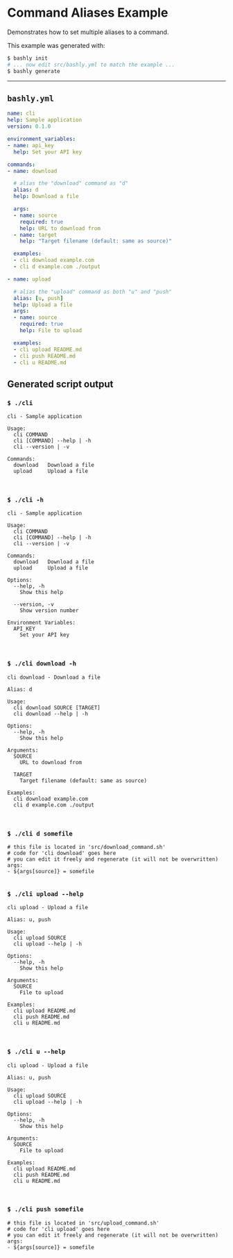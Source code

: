 # Command Aliases Example

Demonstrates how to set multiple aliases to a command.

This example was generated with:

```bash
$ bashly init
# ... now edit src/bashly.yml to match the example ...
$ bashly generate
```

-----

## `bashly.yml`

```yaml
name: cli
help: Sample application
version: 0.1.0

environment_variables:
- name: api_key
  help: Set your API key

commands:
- name: download

  # alias the "download" command as "d"
  alias: d
  help: Download a file

  args:
  - name: source
    required: true
    help: URL to download from
  - name: target
    help: "Target filename (default: same as source)"

  examples:
  - cli download example.com
  - cli d example.com ./output

- name: upload

  # alias the "upload" command as both "u" and "push"
  alias: [u, push]
  help: Upload a file
  args:
  - name: source
    required: true
    help: File to upload

  examples:
  - cli upload README.md
  - cli push README.md
  - cli u README.md
```



## Generated script output

### `$ ./cli`

```shell
cli - Sample application

Usage:
  cli COMMAND
  cli [COMMAND] --help | -h
  cli --version | -v

Commands:
  download   Download a file
  upload     Upload a file



```

### `$ ./cli -h`

```shell
cli - Sample application

Usage:
  cli COMMAND
  cli [COMMAND] --help | -h
  cli --version | -v

Commands:
  download   Download a file
  upload     Upload a file

Options:
  --help, -h
    Show this help

  --version, -v
    Show version number

Environment Variables:
  API_KEY
    Set your API key



```

### `$ ./cli download -h`

```shell
cli download - Download a file

Alias: d

Usage:
  cli download SOURCE [TARGET]
  cli download --help | -h

Options:
  --help, -h
    Show this help

Arguments:
  SOURCE
    URL to download from

  TARGET
    Target filename (default: same as source)

Examples:
  cli download example.com
  cli d example.com ./output



```

### `$ ./cli d somefile`

```shell
# this file is located in 'src/download_command.sh'
# code for 'cli download' goes here
# you can edit it freely and regenerate (it will not be overwritten)
args:
- ${args[source]} = somefile


```

### `$ ./cli upload --help`

```shell
cli upload - Upload a file

Alias: u, push

Usage:
  cli upload SOURCE
  cli upload --help | -h

Options:
  --help, -h
    Show this help

Arguments:
  SOURCE
    File to upload

Examples:
  cli upload README.md
  cli push README.md
  cli u README.md



```

### `$ ./cli u --help`

```shell
cli upload - Upload a file

Alias: u, push

Usage:
  cli upload SOURCE
  cli upload --help | -h

Options:
  --help, -h
    Show this help

Arguments:
  SOURCE
    File to upload

Examples:
  cli upload README.md
  cli push README.md
  cli u README.md



```

### `$ ./cli push somefile`

```shell
# this file is located in 'src/upload_command.sh'
# code for 'cli upload' goes here
# you can edit it freely and regenerate (it will not be overwritten)
args:
- ${args[source]} = somefile


```



